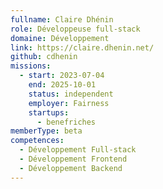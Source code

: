 ```yaml
---
fullname: Claire Dhénin
role: Développeuse full-stack
domaine: Développement
link: https://claire.dhenin.net/
github: cdhenin
missions:
  - start: 2023-07-04
    end: 2025-10-01
    status: independent
    employer: Fairness
    startups:
      - benefriches
memberType: beta
competences:
  - Développement Full-stack
  - Développement Frontend
  - Développement Backend
---
```

